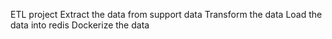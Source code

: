 ETL project 
Extract the data from support data
Transform the data 
Load the data into redis 
Dockerize the data 
